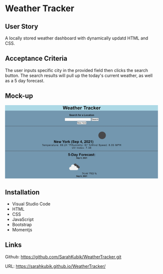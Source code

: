# Weather Tracker

## User Story

A locally stored weather dashboard with dynamically updatd HTML and CSS.

## Acceptance Criteria

The user inputs specific city in the provided field then clicks the search button. The search results will pull up the today's current weather, as well as a 5 day forecast.

## Mock-up

![The application has a grey search button](./assets/images/WeatherMock.JPG)

## Installation

* Visual Studio Code
* HTML
* CSS
* JavaScript
* Bootstrap
* Momentjs

## Links

Github: <https://github.com/SarahKubik/WeatherTracker.git>

URL: <https://sarahkubik.github.io/WeatherTracker/>
